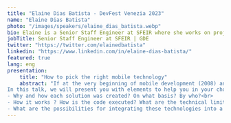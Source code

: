 ```yaml
---
title: "Elaine Dias Batista - DevFest Venezia 2023"
name: "Elaine Dias Batista"
photo: "/images/speakers/elaine_dias_batista.webp"
bio: Elaine is a Senior Staff Engineer at SFEIR where she works on projects including mobile technologies since 2013. She has worked on several projects in native Android/iOS and Flutter. She's a GDE for the Google Assistant, Flutter and Dart
jobTitle: Senior Staff Engineer at SFEIR | GDE
twitter: "https://twitter.com/elainedbatista"
linkedin: "https://www.linkedin.com/in/elaine-dias-batista/"
featured: true
lang: eng
presentation:
    title: "How to pick the right mobile technology"
    abstract: "If at the very beginning of mobile development (2008) and until recently, we only had official solutions provided by manufacturers which were considered to be serious solutions for creating mobile applications, in 2023 the possibilities have multiplied. Google and Apple have introduced solutions to realize the UI in a declarative way (Jetpack Compose, Swift UI), React Native has a large market share, Flutter continues to grow, and solutions like KMM (Kotlin Multiplatform Mobile) allow the sharing of business code between the two platforms. What solution should you start as a dev? As a business?<br>
In this talk, we will present you with elements to help you in your choice by answering the following questions:<br>
- Why and how each solution was created? On what basis? By who?<br>
- How it works ? How is the code executed? What are the technical limitations?<br>
- What are the possibilities for integrating these technologies into a new project? In an existing project? Can we mix these technologies?"
---
```

